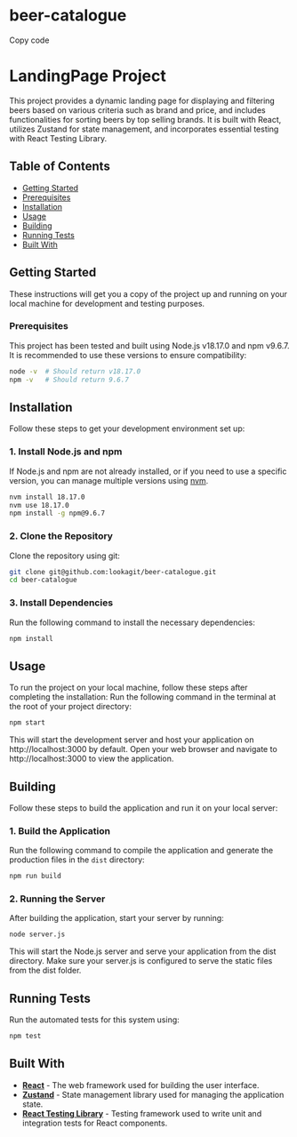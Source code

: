 # beer-catalogue

Copy code
# LandingPage Project

This project provides a dynamic landing page for displaying and filtering beers based on various criteria such as brand and price, and includes functionalities for sorting beers by top selling brands. It is built with React, utilizes Zustand for state management, and incorporates essential testing with React Testing Library.

## Table of Contents

- [Getting Started](#getting-started)
- [Prerequisites](#prerequisites)
- [Installation](#installation)
- [Usage](#usage)
- [Building](#building)
- [Running Tests](#running-tests)
- [Built With](#built-with)

## Getting Started

These instructions will get you a copy of the project up and running on your local machine for development and testing purposes.

### Prerequisites

This project has been tested and built using Node.js v18.17.0 and npm v9.6.7. It is recommended to use these versions to ensure compatibility:

```bash
node -v  # Should return v18.17.0
npm -v   # Should return 9.6.7
```

## Installation

Follow these steps to get your development environment set up:

### 1. Install Node.js and npm

If Node.js and npm are not already installed, or if you need to use a specific version, you can manage multiple versions using [nvm](https://github.com/nvm-sh/nvm).

```bash
nvm install 18.17.0
nvm use 18.17.0
npm install -g npm@9.6.7
```

### 2. Clone the Repository
Clone the repository using git:

```bash
git clone git@github.com:lookagit/beer-catalogue.git
cd beer-catalogue
```

### 3. Install Dependencies
Run the following command to install the necessary dependencies:

```bash
npm install
```

## Usage

To run the project on your local machine, follow these steps after completing the installation:
Run the following command in the terminal at the root of your project directory:

```bash
npm start
```

This will start the development server and host your application on http://localhost:3000 by default. Open your web browser and navigate to http://localhost:3000 to view the application.

## Building

Follow these steps to build the application and run it on your local server:

### 1. Build the Application

Run the following command to compile the application and generate the production files in the `dist` directory:

```bash
npm run build
```
### 2. Running the Server
After building the application, start your server by running:

```bash
node server.js
```
This will start the Node.js server and serve your application from the dist directory. Make sure your server.js is configured to serve the static files from the dist folder.


## Running Tests

Run the automated tests for this system using:

```bash
npm test
```

## Built With

- **[React](https://reactjs.org/)** - The web framework used for building the user interface.
- **[Zustand](https://github.com/pmndrs/zustand)** - State management library used for managing the application state.
- **[React Testing Library](https://testing-library.com/docs/react-testing-library/intro)** - Testing framework used to write unit and integration tests for React components.
